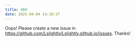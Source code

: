 ```yaml
---
title: 404
date: 2025-04-04 14:10:27
---
```


Oops! Please create a new issue in https://github.com/Lslightly/Lslightly.github.io/issues. Thanks!

